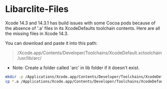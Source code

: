 # Libarclite-Files

Xcode 14.3 and 14.3.1 has build issues with some Cocoa pods because of the absence of '.a' files in its XcodeDefaults toolchain contents.
Here are all the missing files in Xcode 14.3.

You can download and paste it into this path:
> /Xcode.app/Contents/Developer/Toolchains/XcodeDefault.xctoolchain/usr/lib/arc/

* Note: Create a folder called 'arc' in lib folder if it doesn't exist.

``` bash
mkdir -p /Applications/Xcode.app/Contents/Developer/Toolchains/XcodeDefault.xctoolchain/usr/lib/arc/
cp *.a /Applications/Xcode.app/Contents/Developer/Toolchains/XcodeDefault.xctoolchain/usr/lib/arc/
```
